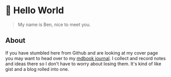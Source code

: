 # 👋 Hello World

> My name is Ben, nice to meet you.

## About

If you have stumbled here from Github and are looking at my cover
page you may want to head over to my [mdbook journal].  I collect
and record notes and ideas there so I don't have to worry about
losing them.  It's kind of like gist and a blog rolled into one.

[mdbook journal]: https://benfalk.github.io/benfalk/
